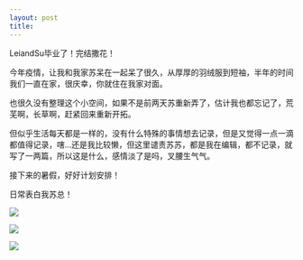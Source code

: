 ```yaml
---
layout: post
title:
---
```


LeiandSu毕业了！完结撒花！

今年疫情，让我和我家苏呆在一起呆了很久，从厚厚的羽绒服到短袖，半年的时间我们一直在家，很庆幸，你就住在我家对面。

也很久没有整理这个小空间，如果不是前两天苏重新弄了，估计我也都忘记了，荒芜啊，长草啊，赶紧回来重新开拓。

但似乎生活每天都是一样的，没有什么特殊的事情想去记录，但是又觉得一点一滴都值得记录，嗐...还是我比较懒，但这里谴责苏苏，都是我在编辑，都不记录，就写了一两篇，所以这是什么，感情淡了是吗，叉腰生气气。

接下来的暑假，好好计划安排！

日常表白我苏总！

![](0704-1)

![](0704-2)

![](0704-3)